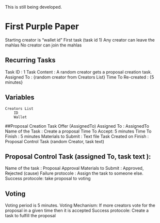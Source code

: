 This is still being developed.

# First Purple Paper

Starting creator is “wallet id”
First task (task id 1)
Any creator can leave the mahlas
No creator can join the mahlas

## Recurring Tasks
Task ID : 1
Task Content : A random creator gets a proposal creation task.
Assigned To : {random creator from Creators List}
Time To Re-created : {5 minutes}

## Variables

	Creators List
		ID
		Wallet


##Proposal Creation Task Offer (AssignedTo)
Assigned To : AssignedTo
Name of the Task : Create a proposal 
Time To Accept: 5 minutes
Time To Finish : 5 minutes
Materials to Submit : Text file
Task Created on Finish : 
Proposal Control Task (random Creator, task text)


## Proposal Control Task (assigned To, task text ): 
Name of the task : Proposal Approval
Materials to Submit : Approved, Rejected (cause)
Failure protocole : Assign the task to someone else. 
Success protocole: take proposal to voting

## Voting
Voting period is 5 minutes.
Voting Mechanism:
If more creators vote for the proposal in a given time then it is accepted
Success protocole: Create a task to fulfill the proposal

